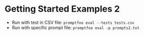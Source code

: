 # Getting Started Examples 2

- Run with test in CSV file: `promptfoo eval --tests tests.csv`
- Run with specific prompt file: `promptfoo eval -p prompts2.txt`